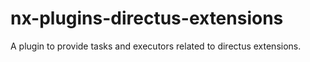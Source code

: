 # nx-plugins-directus-extensions

A plugin to provide tasks and executors related to directus extensions.
